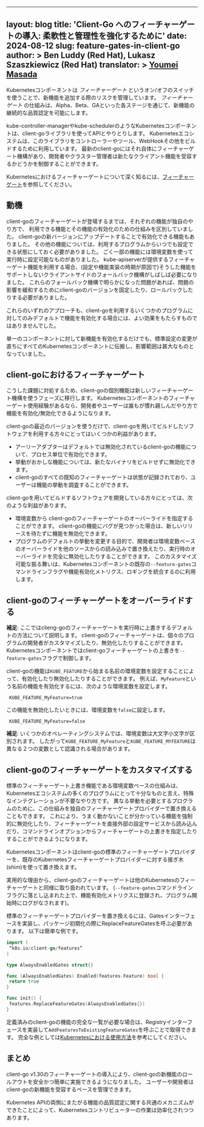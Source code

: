 
---
layout: blog
title: 'Client-Go へのフィーチャーゲートの導入: 柔軟性と管理性を強化するために'
date: 2024-08-12
slug: feature-gates-in-client-go
author: >
 Ben Luddy (Red Hat),
 Lukasz Szaszkiewicz (Red Hat)
translator: >
  [Youmei Masada](https://github.com/youmeim)
---

Kubernetesコンポーネントは _フィーチャーゲート_ というオン/オフのスイッチを使うことで、新機能を追加する際のリスクを管理しています。
_フィーチャーゲート_ の仕組みは、Alpha、Beta、GAといった各ステージを通じて、新機能の継続的な品質認定を可能にします。

kube-controller-managerやkube-schedulerのようなKubernetesコンポーネントは、client-goライブラリを使ってAPIとやりとりします。
Kubernetesエコシステムは、このライブラリをコントローラーやツール、WebHookその他をビルドするために利用しています。
最新のclient-goにはそれ自体にフィーチャーゲート機構があり、開発者やクラスター管理者は新たなクライアント機能を受容するかどうかを制御することができます。

Kubernetesにおけるフィーチャーゲートについて深く知るには、[フィーチャーゲート](/ja/docs/reference/command-line-tools-reference/feature-gates/)を参照してください。

## 動機

client-goのフィーチャーゲートが登場するまでは、それぞれの機能が独自のやり方で、 利用できる機能とその機能の有効化のための仕組みを区別していました。
client-goの新バージョンにアップデートすることで有効化できる機能もありました。
その他の機能については、利用するプログラムからいつでも設定できる状態にしておく必要がありました。
ごく一部の機能には環境変数を使って実行時に設定可能なものがありました。
kube-apiserverが提供するフィーチャーゲート機能を利用する場合、(設定や機能実装の時期が原因で)そうした機能をサポートしないクライアントサイドのフォールバック機構がしばしば必要になりました。
これらのフォールバック機構で明らかになった問題があれば、問題の影響を緩和するためにclient-goのバージョンを固定したり、ロールバックしたりする必要がありました。

これらのいずれのアプローチも、client-goを利用するいくつかのプログラムに対してのみデフォルトで機能を有効化する場合には、よい効果をもたらすものではありませんでした。

単一のコンポーネントに対して新機能を有効化するだけでも、標準設定の変更が直ちにすべてのKubernetesコンポーネントに伝搬し、影響範囲は甚大なものとなっていました。

## client-goにおけるフィーチャーゲート

こうした課題に対処するため、client-goの個別機能は新しいフィーチャーゲート機構を使うフェーズに移行します。
Kubernetesコンポーネントのフィーチャーゲート使用経験があるなら、開発者やユーザーは誰もが慣れ親しんだやり方で機能を有効化/無効化できるようになります。

client-goの最近のバージョンを使うだけで、client-goを用いてビルドしたソフトウェアを利用する方々にとってはいくつかの利益があります。

* アーリーアダプターはデフォルトでは無効化されているclient-goの機能について、プロセス単位で有効化できます。
* 挙動がおかしな機能については、新たなバイナリをビルドせずに無効化できます。
* client-goのすべての既知のフィーチャーゲートは状態が記録されており、ユーザーは機能の挙動を調査することができます。

client-goを用いてビルドするソフトウェアを開発している方々にとっては、次のような利益があります。

* 環境変数から client-goのフィーチャーゲートのオーバーライドを指定することができます。
  client-goの機能にバグが見つかった場合は、新しいリリースを待たずに機能を無効化できます。
* プログラムのデフォルトの挙動を変更する目的で、開発者は環境変数ベースのオーバーライドを他のソースからの読み込みで置き換えたり、実行時のオーバーライドを完全に無効化したりすることができます。
このカスタマイズ可能な振る舞いは、Kubernetesコンポーネントの既存の`--feature-gates`コマンドラインフラグや機能有効化メトリクス、ロギングを統合するのに利用します。

## client-goのフィーチャーゲートをオーバーライドする

**補足**: ここではclieng-goのフィーチャーゲートを実行時に上書きするデフォルトの方法について説明します。
client-goのフィーチャーゲートは、個々のプログラムの開発者がカスタマイズしたり、無効化したりすることができます。
Kubernetesコンポーネントではclient-goフィーチャーゲートの上書きを`--feature-gates`フラグで制御します。

client-goの機能は`KUBE_FEATURE`から始まる名前の環境変数を設定することによって、有効化したり無効化したりすることができます。
例えば、`MyFeature`という名前の機能を有効化するには、次のような環境変数を設定します。

```
 KUBE_FEATURE_MyFeature=true
```

この機能を無効化したいときには、環境変数を`false`に設定します。

```
 KUBE_FEATURE_MyFeature=false
```

**補足**: いくつかのオペレーティングシステムでは、環境変数は大文字小文字が区別されます。
したがって`KUBE_FEATURE_MyFeature`と`KUBE_FEATURE_MYFEATURE`は異なる２つの変数として認識される場合があります。

## client-goのフィーチャーゲートをカスタマイズする

標準のフィーチャーゲート上書き機能である環境変数ベースの仕組みは、Kubernetesエコシステムの多くのプログラムにとって十分なものと言え、特殊なインテグレーションが不要なやり方です。
異なる挙動を必要とするプログラムのために、この仕組みを独自のフィーチャーゲートプロバイダーで置き換えることもできます。
これにより、うまく動かないことが分かっている機能を強制的に無効化したり、フィーチャーゲートを直接外部の設定サービスから読み込んだり、コマンドラインオプションからフィーチャーゲートの上書きを指定したりすることができるようになります。

Kubernetesコンポーネントはclient-goの標準のフィーチャーゲートプロバイダーを、既存のKubernetesフィーチャーゲートプロバイダーに対する接ぎ木(shim)を使って置き換えます。

実用的な理由から、client-goのフィーチャーゲートは他のKubernetesのフィーチャーゲートと同様に取り扱われています。
(`--feature-gates`コマンドラインフラグに落とし込まれた上で、機能有効化メトリクスに登録され、プログラム開始時にログがなされます)。

標準のフィーチャーゲートプロバイダーを置き換えるには、Gatesインターフェースを実装し、パッケージ初期化の際にReplaceFeatureGatesを呼ぶ必要があります。
以下は簡単な例です。


```go
import (
 “k8s.io/client-go/features”
)

type AlwaysEnabledGates struct{}

func (AlwaysEnabledGates) Enabled(features.Feature) bool {
 return true
}

func init() {
 features.ReplaceFeatureGates(AlwaysEnabledGates{})
}
```

定義済みのclient-goの機能の完全な一覧が必要な場合は、Registryインターフェースを実装して`AddFeaturesToExistingFeatureGates`を呼ぶことで取得できます。
完全な例としては[Kubernetesにおける使用方法](https://github.com/kubernetes/kubernetes/blob/64ba17c605a41700f7f4c4e27dca3684b593b2b9/pkg/features/kube_features.go#L990-L997)を参考にしてください。

## まとめ

client-go v1.30のフィーチャーゲートの導入により、client-goの新機能のロールアウトを安全かつ簡単に実施できるようになりました。
ユーザーや開発者はclient-goの新機能を受容するペースを管理できます。

Kubernetes APIの両側にまたがる機能の品質認定に関する共通のメカニズムができたことによって、Kubernetesコントリビューターの作業は効率化されつつあります。

